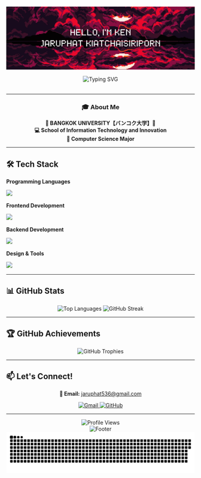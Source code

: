 <!DOCTYPE html>
<p align="center">
  <img src="./header1.png" alt="Kenji Header" />
</p>

<div align="center">
  <img src="https://readme-typing-svg.herokuapp.com?font=Fira+Code&size=22&pause=1000&color=FF3333&center=true&vCenter=true&width=700&lines=BANGKOK+UNIVERSITY+%E3%80%90%E3%83%90%E3%83%B3%E3%82%B3%E3%82%AF%E5%A4%A7%E5%AD%A6%E3%80%91;School+of+Information+Technology+and+Innovation;Computer+Science+Major;ภาษาไทย+ENGLISH+中文+FRANÇAIS+日本語" alt="Typing SVG" />
</div>
<br>
<div align="center">

---
  
### 🎓 About Me

**💼 BANGKOK UNIVERSITY【バンコク大学】💎**  
**💻 School of Information Technology and Innovation**  
**🎯 Computer Science Major**

</div>

---

## 🛠️ Tech Stack

**Programming Languages**
<p> <img src="https://skillicons.dev/icons?i=js,ts,python,go" style="height:35px;" /> </p>

**Frontend Development**
<p> <img src="https://skillicons.dev/icons?i=html,css,react,nextjs,vue,tailwind" style="height:35px;" /> </p>

**Backend Development**
<p> <img src="https://skillicons.dev/icons?i=nodejs,go" style="height:35px;" /> </p>

**Design & Tools**
<p> <img src="https://skillicons.dev/icons?i=figma,git,github,postman,docker,vscode" style="height:35px;" /> </p>

---

## 📊 GitHub Stats

<div align="center">
  <img width="50%" src="https://github-readme-stats.vercel.app/api/top-langs/?username=ttianqii&theme=tokyonight&hide_border=true&layout=compact&langs_count=8" alt="Top Languages" />
  <img width="50%" src="https://github-readme-streak-stats.herokuapp.com/?user=ttianqii&theme=tokyonight&hide_border=true" alt="GitHub Streak" />
</div>

---

## 🏆 GitHub Achievements

<div align="center">
  <img src="https://github-profile-trophy.vercel.app/?username=ttianqii&theme=tokyonight&no-frame=true&no-bg=false&margin-w=4&row=1&column=6" alt="GitHub Trophies" />
</div>

---

## 📫 Let's Connect!

<div align="center">

**📧 Email:** jaruphat536@gmail.com

<p>
<a href="mailto:jaruphat536@gmail.com" target="_blank">
<img src="https://img.shields.io/badge/Gmail-D14836?style=for-the-badge&logo=gmail&logoColor=white" alt="Gmail"/>
</a>
<a href="https://github.com/ttianqii" target="_blank">
<img src="https://img.shields.io/badge/GitHub-100000?style=for-the-badge&logo=github&logoColor=white" alt="GitHub"/>
</a>
</p>

</div>

---

<div align="center">
  <img src="https://komarev.com/ghpvc/?username=ttianqii&label=Profile%20Views&color=0e75b6&style=flat-square" alt="Profile Views" />
</div>

<div align="center">
  <img src="https://capsule-render.vercel.app/api?type=waving&color=gradient&height=100&section=footer" alt="Footer" />
</div>

<div align="center">
  <img src="https://raw.githubusercontent.com/ttianqii/ttianqii/output/snake-green-dots-red-snake.svg" alt="Snake animation" />
</div>




<!---
ttianqii/ttianqii is a ✨ special ✨ repository because its `README.md` (this file) appears on your GitHub profile.
You can click the Preview link to take a look at your changes.
--->
